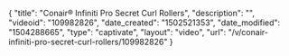 {
    "title": "Conair&reg; Infiniti Pro Secret Curl Rollers",
    "description": "",
    "videoid": "109982826",
    "date_created": "1502521353",
    "date_modified": "1504288665",
    "type": "captivate",
    "layout": "video",
    "url": "\/v\/conair-infiniti-pro-secret-curl-rollers\/109982826"
}
